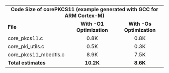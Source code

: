 <table>
    <tr>
        <td colspan="3"><center><b>Code Size of corePKCS11 (example generated with GCC for ARM Cortex-M)</b></center></td>
    </tr>
    <tr>
        <td><b>File</b></td>
        <td><b><center>With -O1 Optimization</center></b></td>
        <td><b><center>With -Os Optimization</center></b></td>
    </tr>
    <tr>
        <td>core_pkcs11.c</td>
        <td><center>0.8K</center></td>
        <td><center>0.8K</center></td>
    </tr>
    <tr>
        <td>core_pki_utils.c</td>
        <td><center>0.5K</center></td>
        <td><center>0.3K</center></td>
    </tr>
    <tr>
        <td>core_pkcs11_mbedtls.c</td>
        <td><center>8.9K</center></td>
        <td><center>7.5K</center></td>
    </tr>
    <tr>
        <td><b>Total estimates</b></td>
        <td><b><center>10.2K</center></b></td>
        <td><b><center>8.6K</center></b></td>
    </tr>
</table>
